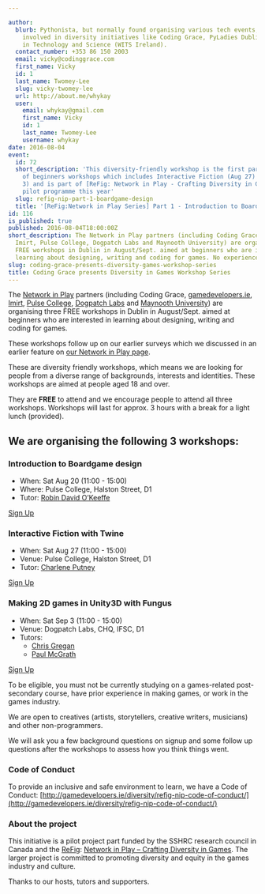 ```yaml
---

author:
  blurb: Pythonista, but normally found organising various tech events, and now heavily
    involved in diversity initiatives like Coding Grace, PyLadies Dublin, and Women
    in Technology and Science (WITS Ireland).
  contact_number: +353 86 150 2003
  email: vicky@codinggrace.com
  first_name: Vicky
  id: 1
  last_name: Twomey-Lee
  slug: vicky-twomey-lee
  url: http://about.me/whykay
  user:
    email: whykay@gmail.com
    first_name: Vicky
    id: 1
    last_name: Twomey-Lee
    username: whykay
date: 2016-08-04
event:
  id: 72
  short_description: 'This diversity-friendly workshop is the first part of a series
    of beginners workshops which includes Interactive Fiction (Aug 27) & Unity3D (Sept
    3) and is part of [ReFig: Network in Play - Crafting Diversity in Games](http://gamedevelopers.ie/diversity/)
    pilot programme this year'
  slug: refig-nip-part-1-boardgame-design
  title: '[ReFig:Network in Play Series] Part 1 - Introduction to Board Game Design'
id: 116
is_published: true
published: 2016-08-04T18:00:00Z
short_description: The Network in Play partners (including Coding Grace, gamedevelopers.ie,
  Imirt, Pulse College, Dogpatch Labs and Maynooth University) are organising three
  FREE workshops in Dublin in August/Sept. aimed at beginners who are interested in
  learning about designing, writing and coding for games. No experience required.
slug: coding-grace-presents-diversity-games-workshop-series
title: Coding Grace presents Diversity in Games Workshop Series
---
```


The [Network in Play](http://gamedevelopers.ie/diversity) partners (including Coding Grace, [gamedevelopers.ie](http://gamedevelopers.ie/), [Imirt](http://www.imirt.ie/), [Pulse College](http://www.pulsecollege.eu/), [Dogpatch Labs](http://dogpatchlabs.com/) and [Maynooth University](https://www.maynoothuniversity.ie/)) are organising three FREE workshops in Dublin in August/Sept. aimed at beginners who are interested in learning about designing, writing and coding for games.

These workshops follow up on our earlier surveys which we discussed in an earlier feature on [our Network in Play page](http://gamedevelopers.ie/the-diversity-game/).

These are diversity friendly workshops, which means we are looking for people from a diverse range of backgrounds, interests and identities. These workshops are aimed at people aged 18 and over.

They are **FREE** to attend and we encourage people to attend all three workshops. Workshops will last for approx. 3 hours with a break for a light lunch (provided).

## We are organising the following 3 workshops:

<div class="panel panel-default">
  <div class="panel-heading">
    <h3 class="panel-title">Introduction to Boardgame design</h3>
  </div>
  <div class="panel-body">
  	<ul>
  		<li>When: Sat Aug 20 (11:00 - 15:00)</li>
  		<li>Where: Pulse College, Halston Street, D1</li>
  		<li>Tutor: <a href="http://www.robin-david.com/">Robin David O’Keeffe</a></li>
  	</ul>
  </div>
  <p class="text-center">
  	<a href="https://codinggrace.com/events/refig-nip-part-1-boardgame-design/72/" class="btn btn-primary btn-sm active" role="button">Sign Up</a>
  </p>
</div>

<div class="panel panel-default">
  <div class="panel-heading">
    <h3 class="panel-title">Interactive Fiction with Twine</h3>
  </div>
  <div class="panel-body">
  	<ul>
  		<li>When: Sat Aug 27 (11:00 - 15:00)</li>
  		<li>Venue: Pulse College, Halston Street, D1</li>
  		<li>Tutor: <a href="http://alphachar.com/who-am-i/">Charlene Putney</a></li>
  	</ul>
  </div>
  <p class="text-center">
  	<a href="https://codinggrace.com/events/refig-nip-part-2-interactive-fiction-twine/73/" class="btn btn-primary btn-sm active" role="button">Sign Up</a>
  </p>
</div>

<div class="panel panel-default">
  <div class="panel-heading">
    <h3 class="panel-title">Making 2D games in Unity3D with Fungus</h3>
  </div>
  <div class="panel-body">
  	<ul>
  		<li>When: Sat Sep 3 (11:00 - 15:00)</li>
  		<li>Venue: Dogpatch Labs, CHQ, IFSC, D1</li>
  		<li>
  			Tutors:
  			<ul>
  				<li><a href="http://fungusgames.com/team">Chris Gregan</a></li>
  				<li><a href="http://whackala.com/">Paul McGrath</a></li>
  			</ul>
  		</li>
  	</ul>
   </div>
   <p class="text-center">
   	 <a href="https://codinggrace.com/events/refig-nip-part-3-unity-fungus/74/" class="btn btn-primary btn-sm active" role="button">Sign Up</a>
   </p>
</div>

To be eligible, you must not be currently studying on a games-related post-secondary course, have prior experience in making games, or work in the games industry.

We are open to creatives (artists, storytellers, creative writers, musicians) and other non-programmers.

We will ask you a few background questions on signup and some follow up questions after the workshops to assess how you think things went.

### Code of Conduct

To provide an inclusive and safe environment to learn, we have a Code of Conduct: [http://gamedevelopers.ie/diversity/refig-nip-code-of-conduct/](http://gamedevelopers.ie/diversity/refig-nip-code-of-conduct/)

### About the project
This initiative is a pilot project part funded by the SSHRC research council in Canada and the [ReFig](http://www.refig.ca/): [Network in Play – Crafting Diversity in Games](http://gamedevelopers.ie/diversity/). The larger project is committed to promoting diversity and equity in the games industry and culture.

Thanks to our hosts, tutors and supporters.
 